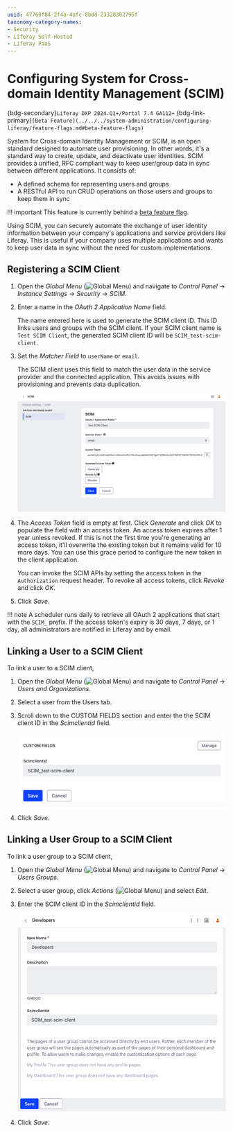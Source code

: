 ```yaml
---
uuid: 47760f84-2f4a-4afc-8bdd-23328302795f
taxonomy-category-names:
- Security
- Liferay Self-Hosted
- Liferay PaaS
---
```

# Configuring System for Cross-domain Identity Management (SCIM)

{bdg-secondary}`Liferay DXP 2024.Q1+/Portal 7.4 GA112+`
{bdg-link-primary}`[Beta Feature](../../../system-administration/configuring-liferay/feature-flags.md#beta-feature-flags)`

System for Cross-domain Identity Management or SCIM, is an open standard designed to automate user provisioning. In other words, it's a standard way to create, update, and deactivate user identities. SCIM provides a unified, RFC compliant way to keep user/group data in sync between different applications. It consists of:

* A defined schema for representing users and groups
* A RESTful API to run CRUD operations on those users and groups to keep them in sync

!!! important
    This feature is currently behind a [beta feature flag](../system-administration/configuring-liferay/feature-flags.md#beta-feature-flags).

Using SCIM, you can securely automate the exchange of user identity information between your company's applications and service providers like Liferay. This is useful if your company uses multiple applications and wants to keep user data in sync without the need for custom implementations.

## Registering a SCIM Client

1. Open the *Global Menu* (![Global Menu](../../../images/icon-applications-menu.png)) and navigate to *Control Panel* &rarr; *Instance Settings* &rarr; *Security* &rarr; *SCIM*.

1. Enter a name in the *OAuth 2 Application Name* field.

   The name entered here is used to generate the SCIM client ID. This ID links users and groups with the SCIM client. If your SCIM client name is `Test SCIM Client`, the generated SCIM client ID will be `SCIM_test-scim-client`.

1. Set the *Matcher Field* to `userName` or `email`.

   The SCIM client uses this field to match the user data in the service provider and the connected application. This avoids issues with provisioning and prevents data duplication.

   ![Enter a name and set the matcher field for the new SCIM client.](./configuring-system-for-cross-domain-identity-management-scim/images/01.png)

1. The *Access Token* field is empty at first. Click *Generate* and click *OK* to populate the field with an access token. An access token expires after 1 year unless revoked. If this is not the first time you're generating an access token, it'll overwrite the existing token but it remains valid for 10 more days. You can use this grace period to configure the new token in the client application.

   You can invoke the SCIM APIs by setting the access token in the `Authorization` request header. To revoke all access tokens, click *Revoke* and click *OK*.

1. Click *Save*.

!!! note
    A scheduler runs daily to retrieve all OAuth 2 applications that start with the `SCIM_` prefix. If the access token's expiry is 30 days, 7 days, or 1 day, all administrators are notified in Liferay and by email.

## Linking a User to a SCIM Client

To link a user to a SCIM client,

1. Open the *Global Menu* (![Global Menu](../../../images/icon-applications-menu.png)) and navigate to *Control Panel* &rarr; *Users and Organizations*.

1. Select a user from the Users tab.

1. Scroll down to the CUSTOM FIELDS section and enter the the SCIM client ID in the *Scimclientid* field.

   ![Enter the SCIM client ID to link the user to the SCIM client.](./configuring-system-for-cross-domain-identity-management-scim/images/02.png)

1. Click *Save*.

## Linking a User Group to a SCIM Client

To link a user group to a SCIM client,

1. Open the *Global Menu* (![Global Menu](../../../images/icon-applications-menu.png)) and navigate to *Control Panel* &rarr; *Users Groups*.

1. Select a user group, click *Actions* (![Global Menu](../../../images/icon-actions.png)) and select *Edit*.

1. Enter the SCIM client ID in the *Scimclientid* field.

   ![Enter the SCIM client ID to link the user group to the SCIM client.](./configuring-system-for-cross-domain-identity-management-scim/images/03.png)

1. Click *Save*.